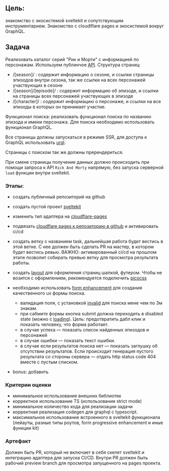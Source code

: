 
## Цель: 
знакомство с экосистемой sveltekit и сопутствующим инструментарием. Знакомство с cloudlflare pages и экосистемой вокруг GraphQL.

## Задача
Реализовать каталог серий "Рик и Морти" с информацией по персонажам. Используем публинчое [API](https://rickandmortyapi.com/documentation/).
Структура страниц: 
- /[season]/ : содержит информацию о сезоне, и ссылки страницы эпизодов внутри сезона, так же ссылки на всех персонажей участвующих в сезоне
- /[season]/[episode]/ : содержит информацию об эпизоде, и ссылки на страницы всех персонажей участвующих в эпизоде
- /[character]/ : содержит информацию о персонаже, и ссылки на все эпизоды в которых он принимает участие.

Функционал поиска: реализовать функционал поиска по названию эпизода и имени персонажа. Для поиска необходимо использовать функционал GraphQL.

Все страницы должны запускаться в режиме SSR, для доступа к GraphQL использовать [urql](https://github.com/urql-graphql/urql). 

Страницы с поиском так же должны пререндериться.

При смене страницы получение данных должно происходить при помощи запроса к API `Rick And Morty` напрямую, без запуска серверной `load` функции внутри sveltekit.
### Этапы:
- создать публичный репозиторий на github
- создать пустой проект [sveltekit](https://svelte.dev/docs/kit/creating-a-project)
- изменить тип адаптера на [cloudflare-pages](https://svelte.dev/docs/kit/adapter-cloudflare)
- подвязать [cloudflare pages к репозиторию в github](https://developers.cloudflare.com/pages/get-started/git-integration/) и активировать ci/cd
- создать ветку с названием task, дальнейшая работа будет вестись в этой ветке. С нее должен быть сделать PR на мастер, в котором будет вестись ревью. ВАЖНО: активированный ci/cd на прошлом этапе позволит собирать превью ветку для просмотра результата работы.
- создать [layout](https://svelte.dev/docs/kit/routing#layout) для оформления страниц шапкой, футером. Чтобы не возится с оформлением, рекомендуется подключить [picocss](https://picocss.com/docs)
- необходимо использовать [form enhancement](https://svelte.dev/docs/kit/form-actions#Progressive-enhancement) для создания качественного ux формы поиска.
	- валидация поля, с установкой [invalid](https://picocss.com/docs/forms/input#validation-states) для поиска мене чем по 3м знакам.
	- при сабмите формы кнопка submit должна переходить в disabled state (можно с [loading](https://picocss.com/docs/loading)). Цель: предотвратить дабл клик и показать человеку, что форма работает.
	- в случае успеха — показать список найденных эпизодов и персонажей
	- в случае ошибки — показать текст ошибки. 
	- в случае если результатов поиска нет — показать заглушку об отсутствии результатов. Если происходит генерация пустого результата со стороны сервера — отдать http status code 404 вместе с пустым списком.

- bonus: добавить

### Критерии оценки
- минимальное использование внешних библиотек
- корректное использование TS (использование strict mode)
- минимальное количество кода для реализации задачи
- корректная реализация codegen для graphql с typescript.
- максимальное использование встроенного в sveltekit функционала (лейауты, разные типы роутов, form progressive enhancement и иные функции kit)

### Артефакт
Должен быть PR, который не включает в себя скелет sveltekit и интеграцию адаптера для запуска CI/CD. Внутри PR должен быть рабочий preview branch для просмотра запущенного на pages проекта.
